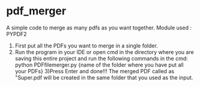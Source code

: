 # pdf_merger
A simple code to merge as many pdfs as you want together.
Module used : PYPDF2
1) First put all the PDFs you want to merge in a single folder.
2) Run the program in your IDE or open cmd in the directory where you are saving this entire project and run the following commands in the cmd:
        python PDFfilemerger.py {name of the folder where you have put all your PDFs} 
3)Press Enter and done!!!
The merged PDF called as "Super.pdf will be created in the same folder that you used as the input.

